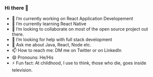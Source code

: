### Hi there 👋

- 🔭 I’m currently working on React Application Developement
- 🌱 I’m currently learning React Native
- 👯 I’m looking to collaborate on most of the open source project out there.
- 🤔 I’m looking for help with full stack development 
- 💬 Ask me about Java, React, Node etc.
- 📫 How to reach me: DM me on Twitter or on LinkedIn
- 😄 Pronouns: He/His
- ⚡ Fun fact: At childhood, I use to think, those who die, goes inside television. 

